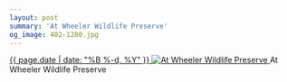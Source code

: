 ```yaml
---
layout: post
summary: 'At Wheeler Wildlife Preserve'
og_image: 402-1280.jpg
---
```


<p>
 <time>
  <a href="/402">
   {{ page.date | date: "%B %-d, %Y" }}
  </a>
 </time>
 <a href="/402">
  <img alt="At Wheeler Wildlife Preserve" sizes="(min-width: 700px) 50vw, calc(100vw - 2rem)" src="{{ site.assets_url }}/402-640.jpg" srcset="{{ site.assets_url }}/402-1280.jpg 1280w, {{ site.assets_url }}/402-960.jpg 960w, {{ site.assets_url }}/402-640.jpg 640w, {{ site.assets_url }}/402-320.jpg 320w"/>
 </a>
 <span>
  At Wheeler Wildlife Preserve
 </span>
</p>

